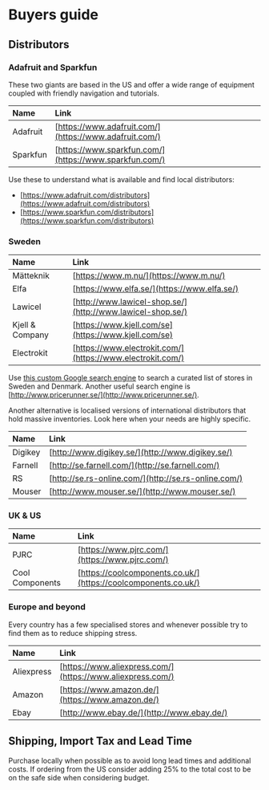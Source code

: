 # Buyers guide

## Distributors

### Adafruit and Sparkfun

These two giants are based in the US and offer a wide range of equipment coupled with friendly navigation and tutorials.

| Name | Link |
| :--- | :--- |
| Adafruit | [https://www.adafruit.com/](https://www.adafruit.com/) |
| Sparkfun | [https://www.sparkfun.com/](https://www.sparkfun.com/) |

Use these to understand what is available and find local distributors:

* [https://www.adafruit.com/distributors](https://www.adafruit.com/distributors)
* [https://www.sparkfun.com/distributors](https://www.sparkfun.com/distributors)

### Sweden

| Name | Link |
| :--- | :--- |
| Mätteknik | [https://www.m.nu/](https://www.m.nu/) |
| Elfa | [https://www.elfa.se/](https://www.elfa.se/) |
| Lawicel | [http://www.lawicel-shop.se/](http://www.lawicel-shop.se/) |
| Kjell & Company | [https://www.kjell.com/se](https://www.kjell.com/se) |
| Electrokit | [https://www.electrokit.com/](https://www.electrokit.com/) |

Use [this custom Google search engine](https://cse.google.com/cse/publicurl?cx=006374527915791196007:1ssyi1x_6ws) to search a curated list of stores in Sweden and Denmark. Another useful search engine is [http://www.pricerunner.se/](http://www.pricerunner.se/).

Another alternative is localised versions of international distributors that hold massive inventories. Look here when your needs are highly specific.

| Name | Link |
| :--- | :--- |
| Digikey | [http://www.digikey.se/](http://www.digikey.se/) |
| Farnell | [http://se.farnell.com/](http://se.farnell.com/) |
| RS | [http://se.rs-online.com/](http://se.rs-online.com/) |
| Mouser | [http://www.mouser.se/](http://www.mouser.se/) |

### UK & US

| Name | Link |
| :--- | :--- |
| PJRC | [https://www.pjrc.com/](https://www.pjrc.com/) |
| Cool Components | [https://coolcomponents.co.uk/](https://coolcomponents.co.uk/) |

### Europe and beyond

Every country has a few specialised stores and whenever possible try to find them as to reduce shipping stress.

| Name | Link |
| :--- | :--- |
| Aliexpress | [https://www.aliexpress.com/](https://www.aliexpress.com/) |
| Amazon | [https://www.amazon.de/](https://www.amazon.de/) |
| Ebay | [http://www.ebay.de/](http://www.ebay.de/) |

## Shipping, Import Tax and Lead Time

Purchase locally when possible as to avoid long lead times and additional costs. If ordering from the US consider adding 25% to the total cost to be on the safe side when considering budget.

